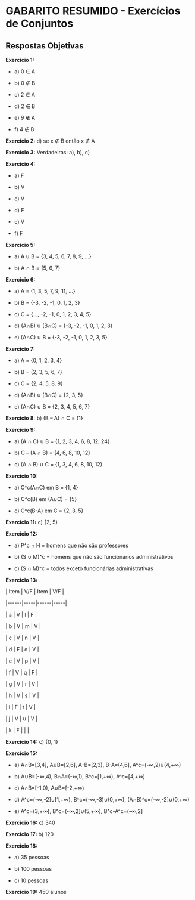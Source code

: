 # GABARITO RESUMIDO - Exercícios de Conjuntos

  

## Respostas Objetivas

  

**Exercício 1:**

- a) 0 ∈ A

- b) 0 ∉ B

- c) 2 ∈ A

- d) 2 ∈ B

- e) 9 ∉ A

- f) 4 ∉ B

  

**Exercício 2:** d) se x ∉ B então x ∉ A

  

**Exercício 3:** Verdadeiras: a), b), c)

  

**Exercício 4:**

- a) F

- b) V

- c) V

- d) F

- e) V

- f) F

  

**Exercício 5:**

- a) A ∪ B = {3, 4, 5, 6, 7, 8, 9, ...}

- b) A ∩ B = {5, 6, 7}

  

**Exercício 6:**

- a) A = {1, 3, 5, 7, 9, 11, ...}

- b) B = {-3, -2, -1, 0, 1, 2, 3}

- c) C = {..., -2, -1, 0, 1, 2, 3, 4, 5}

- d) (A∩B) ∪ (B∩C) = {-3, -2, -1, 0, 1, 2, 3}

- e) (A∩C) ∪ B = {-3, -2, -1, 0, 1, 2, 3, 5}

  

**Exercício 7:**

- a) A = {0, 1, 2, 3, 4}

- b) B = {2, 3, 5, 6, 7}

- c) C = {2, 4, 5, 8, 9}

- d) (A∩B) ∪ (B∩C) = {2, 3, 5}

- e) (A∩C) ∪ B = {2, 3, 4, 5, 6, 7}

  

**Exercício 8:** b) (B – A) ∩ C = {1}

  

**Exercício 9:**

- a) (A ∩ C) ∪ B = {1, 2, 3, 4, 6, 8, 12, 24}

- b) C – (A ∩ B) = {4, 6, 8, 10, 12}

- c) (A ∩ B) ∪ C = {1, 3, 4, 6, 8, 10, 12}

  

**Exercício 10:**

- a) C^c(A∩C) em B = {1, 4}

- b) C^c(B) em (A∪C) = {5}

- c) C^c(B-A) em C = {2, 3, 5}

  

**Exercício 11:** c) {2, 5}

  

**Exercício 12:**

- a) P^c ∩ H = homens que não são professores

- b) (S ∪ M)^c = homens que não são funcionários administrativos

- c) (S ∩ M)^c = todos exceto funcionárias administrativas

  

**Exercício 13:**

| Item | V/F | Item | V/F |

|------|-----|------|-----|

| a | V | l | F |

| b | V | m | V |

| c | V | n | V |

| d | F | o | V |

| e | V | p | V |

| f | V | q | F |

| g | V | r | V |

| h | V | s | V |

| i | F | t | V |

| j | V | u | V |

| k | F | | |

  

**Exercício 14:** c) {0, 1}

  

**Exercício 15:**

- a) A∩B=[3,4], A∪B=[2,6], A-B=[2,3), B-A=(4,6], A^c=(-∞,2)∪(4,+∞)

- b) A∪B=(-∞,4), B∩A=(-∞,1), B^c=[1,+∞), A^c=[4,+∞)

- c) A∩B=[-1,0), A∪B=[-2,+∞)

- d) A^c=(-∞,-2]∪[1,+∞), B^c=(-∞,-3)∪(0,+∞), (A∩B)^c=(-∞,-2]∪(0,+∞)

- e) A^c=(3,+∞), B^c=(-∞,2]∪(5,+∞), B^c-A^c=(-∞,2]

  

**Exercício 16:** c) 340

  

**Exercício 17:** b) 120

  

**Exercício 18:**

- a) 35 pessoas

- b) 100 pessoas

- c) 10 pessoas

  

**Exercício 19:** 450 alunos

